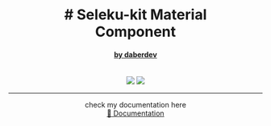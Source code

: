 
<div style="text-align: center;">
    <h1># Seleku-kit Material <br>Component</h1>
    <h4>
        <u>by daberdev</u>
    </h4>
    <br>
    <a href=""><img src="https://img.shields.io/npm/v/seleku-kit-material-component.svg"></a>
    <img src="https://img.shields.io/npm/dm/seleku-kit-material-component.svg">
    <br>
    <hr>
    check my documentation here
    <br>
    <a href="https://seleku-kit.herokuapp.com">
        📔 Documentation
    </a>
</div>

